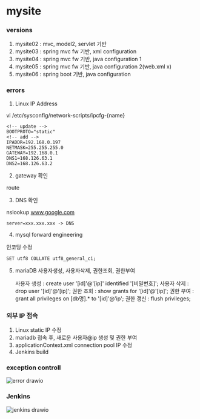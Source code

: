 # mysite

### versions
1.	mysite02 : mvc, model2, servlet 기반 
2.	mysite03 : spring mvc fw 기반, xml configuration 
3.	mysite04 : spring mvc fw 기반, java configuration 1
4.	mysite05 : spring mvc fw 기반, java configuration 2(web.xml x)
5.	mysite06 : spring boot 기반, java configuration

### errors
1.	Linux IP Address

   vi /etc/sysconfig/network-scripts/ipcfg-{name}
	
	<!-- update -->
	BOOTPROTO="static"
	<!-- add -->
	IPADDR=192.168.0.197
	NETMASK=255.255.255.0
	GATEWAY=192.168.0.1
	DNS1=168.126.63.1
	DNS2=168.126.63.2
	
2.	gateway 확인

   route

3.	DNS 확인
   
   nslookup www.google.com
   
	server=xxx.xxx.xxx -> DNS
   
4.	mysql forward engineering

   인코딩 수정
  
	SET utf8 COLLATE utf8_general_ci;
	
5.	mariaDB 사용자생성, 사용자삭제, 권한조회, 권한부여

	사용자 생성 : create user '[id]'@'[ip]' identified '[비밀번호]';
	사용자 삭제 : drop user '[id]'@'[ip]';
	권한 조회 : show grants for '[id]'@'[ip]';
	권한 부여 : grant all privileges on [db명].* to '[id]'@'ip';
	권한 갱신 : flush privileges;


### 외부 IP 접속
1.	Linux static IP 수정
2.	mariadb 접속 후, 새로운 사용자@ip 생성 및 권한 부여
3.	applicationContext.xml connection pool IP 수정
4.	Jenkins build

### exception controll
![error drawio](https://user-images.githubusercontent.com/66767038/152187615-5ab78bcf-a82f-45a0-9490-b784d94c3de5.png)

### Jenkins
![jenkins drawio](https://user-images.githubusercontent.com/66767038/152201248-10f56ced-7dae-448f-980b-6ed129ec5048.png)


